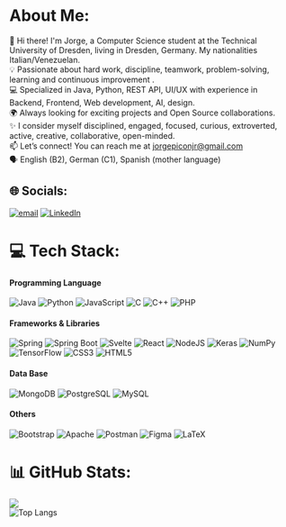 # About Me:
👋 Hi there! I'm Jorge, a Computer Science student at the Technical University of Dresden, living in Dresden, Germany. My nationalities Italian/Venezuelan.<br>💡 Passionate about hard work, discipline, teamwork, problem-solving, learning and continuous improvement .<br>💻 Specialized in Java, Python, REST API, UI/UX  with experience in Backend, Frontend, Web development, AI, design.<br>🌍 Always looking for exciting projects and Open Source collaborations.<br>✨ I consider myself disciplined, engaged, focused, curious, extroverted, active, creative, collaborative, open-minded.<br>📫 Let’s connect! You can reach me at jorgepiconjr@gmail.com<br>🗣️ English (B2), German (C1), Spanish (mother language)


## 🌐 Socials:
[![email](https://img.shields.io/badge/Email-D14836?logo=gmail&logoColor=white)](mailto:jorgepiconjr@gmail.com) 
[![LinkedIn](https://img.shields.io/badge/LinkedIn-LinkedIn-0A66C2?logo=linkedin&logoColor=white)](https://www.linkedin.com/in/jorgepiconjr)

# 💻 Tech Stack:
#### Programming Language
![Java](https://img.shields.io/badge/java-%23ED8B00.svg?style=for-the-badge&logo=openjdk&logoColor=white) 
![Python](https://img.shields.io/badge/python-3670A0?style=for-the-badge&logo=python&logoColor=ffdd54) 
![JavaScript](https://img.shields.io/badge/javascript-%23323330.svg?style=for-the-badge&logo=javascript&logoColor=%23F7DF1E) 
![C](https://img.shields.io/badge/c-%2300599C.svg?style=for-the-badge&logo=c&logoColor=white) 
![C++](https://img.shields.io/badge/c++-%2300599C.svg?style=for-the-badge&logo=c%2B%2B&logoColor=white) 
![PHP](https://img.shields.io/badge/php-%23777BB4.svg?style=for-the-badge&logo=php&logoColor=white) 
<br>
#### Frameworks & Libraries 
![Spring](https://img.shields.io/badge/spring-%236DB33F.svg?style=for-the-badge&logo=spring&logoColor=white) 
![Spring Boot](https://img.shields.io/badge/-Spring%20Boot-6DB33F?style=for-the-badge&logo=springboot&logoColor=white)
![Svelte](https://img.shields.io/badge/svelte-%23f1413d.svg?style=for-the-badge&logo=svelte&logoColor=white)
![React](https://img.shields.io/badge/react-%2320232a.svg?style=for-the-badge&logo=react&logoColor=%2361DAFB) 
![NodeJS](https://img.shields.io/badge/node.js-6DA55F?style=for-the-badge&logo=node.js&logoColor=white)
![Keras](https://img.shields.io/badge/Keras-%23D00000.svg?style=for-the-badge&logo=Keras&logoColor=white) 
![NumPy](https://img.shields.io/badge/numpy-%23013243.svg?style=for-the-badge&logo=numpy&logoColor=white) 
![TensorFlow](https://img.shields.io/badge/TensorFlow-%23FF6F00.svg?style=for-the-badge&logo=TensorFlow&logoColor=white) 
![CSS3](https://img.shields.io/badge/css3-%231572B6.svg?style=for-the-badge&logo=css3&logoColor=white) 
![HTML5](https://img.shields.io/badge/html5-%23E34F26.svg?style=for-the-badge&logo=html5&logoColor=white)
<br>
#### Data Base 
![MongoDB](https://img.shields.io/badge/-MongoDB-47A248?style=for-the-badge&logo=mongodb&logoColor=white)
![PostgreSQL](https://img.shields.io/badge/-PostgreSQL-336791?style=for-the-badge&logo=postgresql&logoColor=white)
![MySQL](https://img.shields.io/badge/mysql-4479A1.svg?style=for-the-badge&logo=mysql&logoColor=white) 
<br>
#### Others 
![Bootstrap](https://img.shields.io/badge/bootstrap-%238511FA.svg?style=for-the-badge&logo=bootstrap&logoColor=white) 
![Apache](https://img.shields.io/badge/apache-%23D42029.svg?style=for-the-badge&logo=apache&logoColor=white) 
![Postman](https://img.shields.io/badge/-Postman-FF6C37?style=for-the-badge&logo=postman&logoColor=white)
![Figma](https://img.shields.io/badge/figma-%23F24E1E.svg?style=for-the-badge&logo=figma&logoColor=white) 
![LaTeX](https://img.shields.io/badge/latex-%23008080.svg?style=for-the-badge&logo=latex&logoColor=white) 

# 📊 GitHub Stats:
![](https://nirzak-streak-stats.vercel.app/?user=jorgepiconjr&theme=dark&hide_border=false)<br/>
![Top Langs](https://github-readme-stats.vercel.app/api/top-langs/?username=jorgepiconjr&theme=dark&layout=compact&langs_count=7)

<!-- ## 🏆 GitHub Trophies
![](https://github-profile-trophy.vercel.app/?username=jorgepiconjr&theme=radical&no-frame=true&no-bg=false&margin-w=4)
-->

<!-- Proudly created with GPRM ( https://gprm.itsvg.in ) -->
